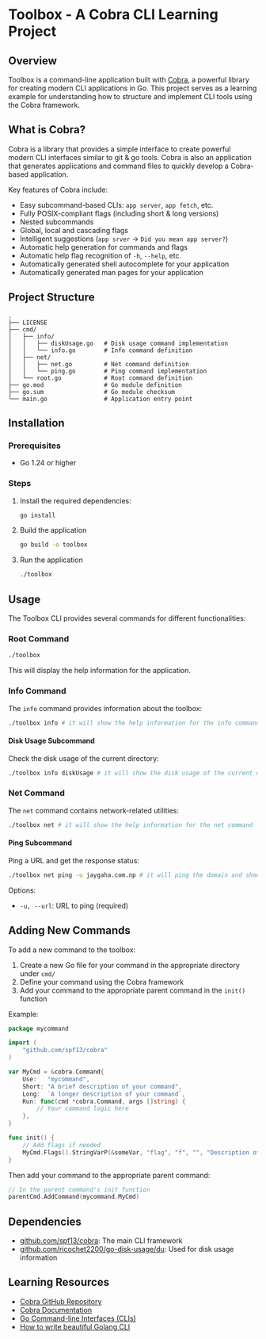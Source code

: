 # Toolbox - A Cobra CLI Learning Project

## Overview

Toolbox is a command-line application built with [Cobra](https://github.com/spf13/cobra), a powerful library for creating modern CLI applications in Go. This project serves as a learning example for understanding how to structure and implement CLI tools using the Cobra framework.

## What is Cobra?

Cobra is a library that provides a simple interface to create powerful modern CLI interfaces similar to git & go tools. Cobra is also an application that generates applications and command files to quickly develop a Cobra-based application.

Key features of Cobra include:
- Easy subcommand-based CLIs: `app server`, `app fetch`, etc.
- Fully POSIX-compliant flags (including short & long versions)
- Nested subcommands
- Global, local and cascading flags
- Intelligent suggestions (`app srver` → `Did you mean app server?`)
- Automatic help generation for commands and flags
- Automatic help flag recognition of `-h`, `--help`, etc.
- Automatically generated shell autocomplete for your application
- Automatically generated man pages for your application

## Project Structure

```
.
├── LICENSE
├── cmd/
│   ├── info/
│   │   ├── diskUsage.go   # Disk usage command implementation
│   │   └── info.go        # Info command definition
│   ├── net/
│   │   ├── net.go         # Net command definition
│   │   └── ping.go        # Ping command implementation
│   └── root.go            # Root command definition
├── go.mod                 # Go module definition
├── go.sum                 # Go module checksum
└── main.go                # Application entry point
```

## Installation

### Prerequisites

- Go 1.24 or higher

### Steps

1. Install the required dependencies:
   ```bash
   go install
   ```
   
2. Build the application
   ```bash
   go build -o toolbox
   ```

3. Run the application
   ```bash
   ./toolbox
   ```

## Usage

The Toolbox CLI provides several commands for different functionalities:

### Root Command

```bash
./toolbox
```

This will display the help information for the application.

### Info Command

The `info` command provides information about the toolbox:

```bash
./toolbox info # it will show the help information for the info command
```

#### Disk Usage Subcommand

Check the disk usage of the current directory:

```bash
./toolbox info diskUsage # it will show the disk usage of the current directory
```

### Net Command

The `net` command contains network-related utilities:

```bash
./toolbox net # it will show the help information for the net command
```

#### Ping Subcommand

Ping a URL and get the response status:

```bash
./toolbox net ping -u jaygaha.com.np # it will ping the domain and show the response http status
```

Options:
- `-u, --url`: URL to ping (required)

## Adding New Commands

To add a new command to the toolbox:

1. Create a new Go file for your command in the appropriate directory under `cmd/`
2. Define your command using the Cobra framework
3. Add your command to the appropriate parent command in the `init()` function

Example:

```go
package mycommand

import (
    "github.com/spf13/cobra"
)

var MyCmd = &cobra.Command{
    Use:   "mycommand",
    Short: "A brief description of your command",
    Long:  `A longer description of your command`,
    Run: func(cmd *cobra.Command, args []string) {
        // Your command logic here
    },
}

func init() {
    // Add flags if needed
    MyCmd.Flags().StringVarP(&someVar, "flag", "f", "", "Description of flag")
}
```

Then add your command to the appropriate parent command:

```go
// In the parent command's init function
parentCmd.AddCommand(mycommand.MyCmd)
```

## Dependencies

- [github.com/spf13/cobra](https://github.com/spf13/cobra): The main CLI framework
- [github.com/ricochet2200/go-disk-usage/du](https://github.com/ricochet2200/go-disk-usage): Used for disk usage information

## Learning Resources

- [Cobra GitHub Repository](https://github.com/spf13/cobra)
- [Cobra Documentation](https://cobra.dev/)
- [Go Command-line Interfaces (CLIs)](https://go.dev/solutions/clis)
- [How to write beautiful Golang CLI](https://www.youtube.com/watch?v=SSRIn5DAmyw)